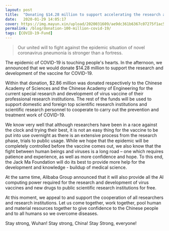 ```yaml
---
layout: post
title:  "Donating $14.28 million to support accelerating the research and development of COVID-19 vaccine"
date:   2020-01-29 14:05:17
cover: https://img.mayun.xin/upload/2020031609/ae9dc361b6367c07275f1ac578a60554.JPG
permalink: /blog/donation-100-million-covid-19/
tags: [COVID-19-Fund]
---
```


> Our united will to fight against the epidemic situation of novel coronavirus pneumonia is stronger than a fortress.

The epidemic of COVID-19 is touching people's hearts. In the afternoon, we announced that we would donate $14.28 million to support the research and development of the vaccine for COVID-19.

Within that donation, $2.86 million was donated respectively to the Chinese Academy of Sciences and the Chinese Academy of Engineering for the current special research and development of virus vaccine of their professional research institutions. The rest of the funds will be used to support domestic and foreign top scientific research institutions and scientific research personnel to cooperate to carry out the prevention and treatment work of COVID-19.

We know very well that although researchers have been in a race against the clock and trying their best, it is not an easy thing for the vaccine to be put into use overnight as there is an extensive process from the research phase, trials to public usage. While we hope that the epidemic will be completely controlled before the vaccine comes out, we also know that the fight between human beings and viruses is a long road – one which requires patience and experience, as well as more confidence and hope. To this end, the Jack Ma Foundation will do its best to provide more help for the development and knowledge - buildup of medical science.

At the same time, Alibaba Group announced that it will also provide all the AI computing power required for the research and development of virus vaccines and new drugs to public scientific research institutions for free.

At this moment, we appeal to and support the cooperation of all researchers and research institutions. Let us come together, work together, pool human and material resources together to give confidence to the Chinese people and to all humans so we overcome diseases.

Stay strong, Wuhan!  Stay strong, China!  Stay Strong, everyone!